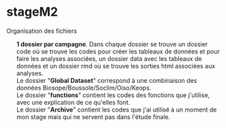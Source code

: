# stageM2

Organisation des fichiers </br> <ul type = "square">
<il><b>1 dossier par campagne</b>. Dans chaque dossier se trouve un dossier code où se trouve les codes pour créer les tableaux de données et pour faire les analyses associées, un dossier data avec les tableaux de données et un dossier rmd où se trouve les sorties html associées aux analyses. </il>
</br>
<il>Le dossier  "<b>Global Dataset</b>" correspond à une combinaison des données Biosope/Boussole/Soclim/Oiso/Keops.</il>
</br>
<il>Le dossier "<b>functions</b>" contient les codes des fonctions que j'utilise, avec une explication de ce qu'elles font.</il>
</br>
<il>Le dossier "<b>Archive</b>" contient les codes que j'ai utilisé à un moment de mon stage mais qui ne servent pas dans l'étude finale.</il>
</ul>
